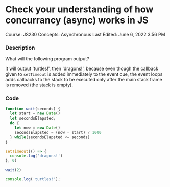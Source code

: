 # Check your understanding of how concurrancy (async) works in JS

Course: JS230
Concepts: Asynchronous
Last Edited: June 6, 2022 3:56 PM

### Description

What will the following program output?

It will output 'turtles!', then 'dragons!', because even though the callback given to `setTimeout` is added immediately to the event cue, the event loops adds callbacks to the stack to be executed only after the main stack frame is removed (the stack is empty).

### Code

```jsx
function wait(seconds) {
  let start = new Date()
  let secondsElapsted;
  do {
    let now = new Date()
    secondsElapsted = (now - start) / 1000
  } while(secondsElapsted <= seconds)
}

setTimeout(() => {
  console.log('dragons!')
}, 0)

wait(2)

console.log('turtles!');
```